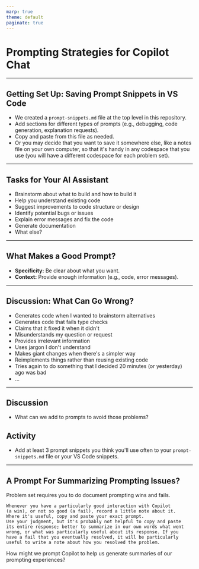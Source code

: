 ```yaml
---
marp: true
theme: default
paginate: true
---
```


# Prompting Strategies for Copilot Chat

---

## Getting Set Up: Saving Prompt Snippets in VS Code

- We created a `prompt-snippets.md` file at the top level in this repository.
- Add sections for different types of prompts (e.g., debugging, code generation, explanation requests).
- Copy and paste from this file as needed.
- Or you may decide that you want to save it somewhere else, like a notes file on your own computer, so that it's handy in any codespace that you use (you will have a different codespace for each problem set).

---

## Tasks for Your AI Assistant 
- Brainstorm about what to build and how to build it
- Help you understand existing code
- Suggest improvements to code structure or design
- Identify potential bugs or issues
- Explain error messages and fix the code
- Generate documentation
- What else?

---

## What Makes a Good Prompt?
- **Specificity:** Be clear about what you want.
- **Context:** Provide enough information (e.g., code, error messages).

---
## Discussion: What Can Go Wrong?
- Generates code when I wanted to brainstorm alternatives
- Generates code that fails type checks
- Claims that it fixed it when it didn't
- Misunderstands my question or request
- Provides irrelevant information
- Uses jargon I don't understand
- Makes giant changes when there's a simpler way
- Reimplements things rather than reusing existing code
- Tries again to do something that I decided 20 minutes (or yesterday) ago was bad
- ...

---
## Discussion
- What can we add to prompts to avoid those problems?

## Activity
- Add at least 3 prompt snippets you think you'll use often to your `prompt-snippets.md` file or your VS Code snippets.

---

## A Prompt For Summarizing Prompting Issues?

Problem set requires you to do document prompting wins and fails.

```text
Whenever you have a particularly good interaction with Copilot 
(a win), or not so good (a fail), record a little note about it. 
Where it's useful, copy and paste your exact prompt. 
Use your judgment, but it's probably not helpful to copy and paste 
its entire response; better to summarize in our own words what went
wrong, or what was particularly useful about its response. If you
have a fail that you eventually resolved, it will be particularly
useful to write a note about how you resolved the problem.
```
How might we prompt Copilot to help us generate summaries of our prompting experiences?